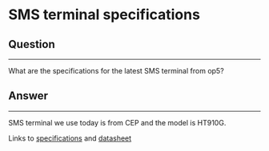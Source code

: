 # SMS terminal specifications

## Question

* * * * *

What are the specifications for the latest SMS terminal from op5?

## Answer

* * * * *

SMS terminal we use today is from CEP and the model is HT910G.

Links to [specifications](attachments/6193522/6422585.pdf) and [datasheet](attachments/6193522/6422586.pdf)

 

